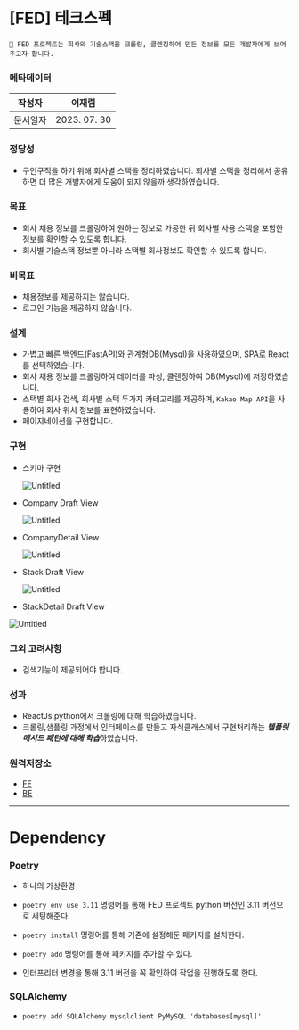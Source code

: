 # [FED] 테크스펙

```
📌 FED 프로젝트는 회사와 기술스택을 크롤링, 클렌징하여 만든 정보를 모든 개발자에게 보여주고자 합니다.
```

### 메타데이터

| 작성자 | 이재림 |
| --- | --- |
| 문서일자 | 2023. 07. 30 |

### 정당성

- 구인구직을 하기 위해 회사별 스택을 정리하였습니다. 회사별 스택을 정리해서 공유하면 더 많은 개발자에게 도움이 되지 않을까 생각하였습니다.

### 목표

- 회사 채용 정보를 크롤링하여 원하는 정보로 가공한 뒤 회사별 사용 스택을 포함한 정보를 확인할 수 있도록 합니다.
- 회사별 기술스택 정보뿐 아니라 스택별 회사정보도 확인할 수 있도록 합니다.

### 비목표

- 채용정보를 제공하지는 않습니다.
- 로그인 기능을 제공하지 않습니다.

### 설계

- 가볍고 빠른 백엔드(FastAPI)와 관계형DB(Mysql)을 사용하였으며, SPA로 React를 선택하였습니다.
- 회사 채용 정보를 크롤링하여 데이터를 파싱, 클렌징하여 DB(Mysql)에 저장하였습니다.
- 스택별 회사 검색, 회사별 스택 두가지 카테고리를 제공하며, `Kakao Map API`을 사용하여 회사 위치 정보를 표현하였습니다.
- 페이지네이션을 구현합니다.

### 구현

- 스키마 구현
    
    ![Untitled](https://south-sunshine-1a6.notion.site/image/https%3A%2F%2Fs3-us-west-2.amazonaws.com%2Fsecure.notion-static.com%2Fd690e904-4e37-4cc7-a0d0-5dc570461838%2FUntitled.png?table=block&id=8a191239-fcf6-47f8-a918-8a88b61b18fa&spaceId=65fd8ad2-cae7-4aa5-b596-6a531b28b424&width=2000&userId=&cache=v2)
    
- Company Draft View
    
    ![Untitled](https://south-sunshine-1a6.notion.site/image/https%3A%2F%2Fs3-us-west-2.amazonaws.com%2Fsecure.notion-static.com%2Fc2f09270-bcc1-47c1-a3c5-2717374d5b0f%2FUntitled.png?table=block&id=98e20fd3-b132-4903-b594-80f869367a86&spaceId=65fd8ad2-cae7-4aa5-b596-6a531b28b424&width=2000&userId=&cache=v2)
    
- CompanyDetail View
    
    ![Untitled](https://south-sunshine-1a6.notion.site/image/https%3A%2F%2Fs3-us-west-2.amazonaws.com%2Fsecure.notion-static.com%2F2b6c8f95-ff82-4158-ab24-64267b8e46e8%2FUntitled.png?table=block&id=c30449e1-c4fa-4656-8c16-bebeb1364bcb&spaceId=65fd8ad2-cae7-4aa5-b596-6a531b28b424&width=2000&userId=&cache=v2)
    
- Stack Draft View
    
    ![Untitled](https://south-sunshine-1a6.notion.site/image/https%3A%2F%2Fs3-us-west-2.amazonaws.com%2Fsecure.notion-static.com%2F8e524b06-10be-4e07-8171-c1f19760714e%2FUntitled.png?table=block&id=ca002650-70b0-4ade-8c3a-422638848408&spaceId=65fd8ad2-cae7-4aa5-b596-6a531b28b424&width=1750&userId=&cache=v2)
    
- StackDetail Draft View

![Untitled](https://south-sunshine-1a6.notion.site/image/https%3A%2F%2Fs3-us-west-2.amazonaws.com%2Fsecure.notion-static.com%2F2f63c87b-a843-4a7f-9d4c-c8f4eb124545%2FUntitled.png?table=block&id=3286b8be-1c7e-4cdb-bb83-9b09072aa8d1&spaceId=65fd8ad2-cae7-4aa5-b596-6a531b28b424&width=2000&userId=&cache=v2)

### 그외 고려사항

- 검색기능이 제공되어야 합니다.

### **성과**

- ReactJs,python에서 크롤링에 대해 학습하였습니다.
- 크롤링,샘플링 과정에서 인터페이스를 만들고 자식클래스에서 구현처리하는 ***템플릿 메서드 패턴에 대해 학습***하였습니다.

### 원격저장소

- [FE](https://github.com/leejaerim/FED_front)
- [BE](https://github.com/leejaerim/FED)

---
# Dependency
### Poetry 

- 하나의 가상환경
- `poetry env use 3.11` 명령어를 통해 FED 프로젝트 python 버전인 3.11 버전으로 세팅해준다.
- `poetry install` 명령어를 통해 기존에 설정해둔 패키지를 설치한다.
- `poetry add` 명령어를 통해 패키지를 추가할 수 있다.

- 인터프리터 변경을 통해 3.11 버전을 꼭 확인하여 작업을 진행하도록 한다.

### SQLAlchemy
- `poetry add SQLAlchemy mysqlclient PyMySQL 'databases[mysql]'`
